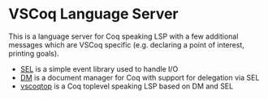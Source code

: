 # VSCoq Language Server

This is a language server for Coq speaking LSP with a few additional messages
which are VSCoq specific (e.g. declaring a point of interest, printing goals).

- [SEL](sel/) is a simple event library used to handle I/O
- [DM](dm/) is a document manager for Coq with support for delegation via SEL
- [vscoqtop](vscoqtop/) is a Coq toplevel speaking LSP based on DM and SEL

